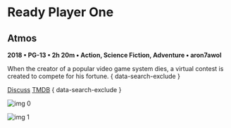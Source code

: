 # Ready Player One

## Atmos

**2018 • PG-13 • 2h 20m • Action, Science Fiction, Adventure • aron7awol**

When the creator of a popular video game system dies, a virtual contest is created to compete for his fortune.
{ data-search-exclude }

[Discuss](https://www.avsforum.com/threads/bass-eq-for-filtered-movies.2995212/post-56720998)  [TMDB](333339)
{ data-search-exclude }

![img 0](https://i.imgur.com/M4mWOTG.jpg)

![img 1](https://i.imgur.com/5x58b4S.jpg)

